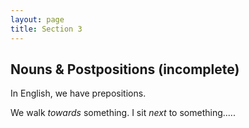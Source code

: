 ```yaml
---
layout: page
title: Section 3
---
```


## Nouns & Postpositions (incomplete)

In English, we have prepositions.

We walk *towards* something.
I sit *next* to something.....
